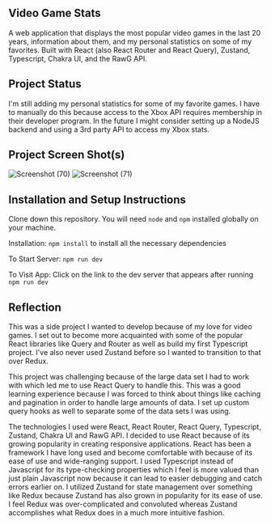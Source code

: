 ## Video Game Stats
A web application that displays the most popular video games in the last 20 years, information about them, and my personal statistics on some of my favorites. Built with React (also React Router and React Query), Zustand, Typescript, Chakra UI, and the RawG API.

## Project Status
I'm still adding my personal statistics for some of my favorite games. I have to manually do this because access to the Xbox API requires membership in their developer program. In the future I might consider setting up a NodeJS backend and using a 3rd party API to access my Xbox stats.

## Project Screen Shot(s)

![Screenshot (70)](https://github.com/VarKal23/personal-game-hub/assets/92049401/aeec71a2-1d6f-40ad-9fea-91e3038eb16b)
![Screenshot (71)](https://github.com/VarKal23/personal-game-hub/assets/92049401/5a6cdd4b-5e23-4c1e-87aa-35e7900e467c)

## Installation and Setup Instructions
Clone down this repository. You will need `node` and `npm` installed globally on your machine.  

Installation:
`npm install` to install all the necessary dependencies  

To Start Server:
`npm run dev`  

To Visit App:
Click on the link to the dev server that appears after running `npm run dev`

## Reflection
This was a side project I wanted to develop because of my love for video games. I set out to become more acquainted with some of the popular React libraries like Query and Router as well as build my first Typescript project. I've also never used Zustand before so I wanted to transition to that over Redux.

This project was challenging because of the large data set I had to work with which led me to use React Query to handle this. This was a good learning experience because I was forced to think about things like caching and pagination in order to handle large amounts of data. I set up custom query hooks as well to separate some of the data sets I was using.

The technologies I used were React, React Router, React Query, Typescript, Zustand, Chakra UI and RawG API. I decided to use React because of its growing popularity in creating responsive applications. React has been a framework I have long used and become comfortable with because of its ease of use and wide-ranging support. I used Typescript instead of Javascript for its type-checking properties which I feel is more valued than just plain Javascript now because it can lead to easier debugging and catch errors earlier on. I utilized Zustand for state management over something like Redux because Zustand has also grown in popularity for its ease of use. I feel Redux was over-complicated and convoluted whereas Zustand accomplishes what Redux does in a much more intuitive fashion. 
